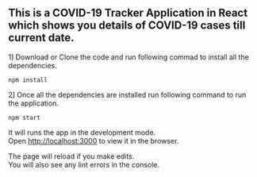 ## This is a COVID-19 Tracker Application in React which shows you details of COVID-19 cases till current date.

1] Download or Clone the code and run following commad to install all the dependencies. 

`npm install`

2] Once all the dependencies are installed run following command to run the application.

`npm start`

It will runs the app in the development mode.<br />
Open [http://localhost:3000](http://localhost:3000) to view it in the browser.

The page will reload if you make edits.<br />
You will also see any lint errors in the console.
